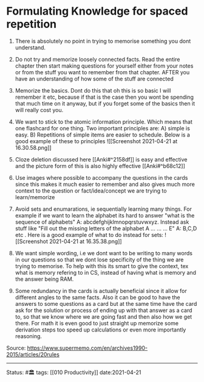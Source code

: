 # Formulating Knowledge for spaced repetition

1. There is absolutely no point in trying to memorise something you dont understand. 

2. Do not try and memorize loosely connected facts. Read the entire chapter then start making questions for yourself either from your notes or from the stuff you want to remember from that chapter. AFTER you have an understanding of how some of the stuff are connected 

3. Memorize the basics. Dont do this that oh this is so basic I will remember it etc, because if that is the case then you wont be spending that much time on it anyway, but if you forget some of the basics then it will really cost you.

4. We want to stick to the atomic information principle. Which means that one flashcard for one thing. Two important principles are: A) simple is easy. B) Repetitions of simple items are easier to schedule. Below is a good example of these to principles ![[Screenshot 2021-04-21 at 16.30.58.png]]

5. Cloze deletion discussed here [[Anki#^2158df]] is easy and effective and the picture form of this is also highly effective [[Anki#^b68c12]]

6. Use images where possible to accompany the questions in the cards since this makes it much easier to remember and also gives much more context to the question or fact/idea/concept we are trying to learn/memorize

7. Avoid sets and enumarations, ie sequentially learning many things. For example if we want to learn the alphabet its hard to answer "what is the sequence of alphabets" A: abcdefghijklmnopqrstuvwxyz. Instead ask stuff like "Fill out the missing letters of the alphabet A ... ... ... E" A: B,C,D etc . Here is a good example of what to do instead for sets: ![[Screenshot 2021-04-21 at 16.35.38.png]]


8. We want simple wording, i.e we dont want to be writing to many words in our questions so that we dont lose specificity of the thing we are trying to memorise. To help with this its smart to give the context, tex what is memory refering to in CS, instead of having what is memory and the answer being RAM.

9. Some redundancy in the cards is actually beneficial since it allow for different angles to the same facts. Also it can be good to have the answers to some questions as a card but at the same time have the card ask for the solution or process of ending up with that answer as a card to, so that we know where we are going fast and then also how we get there. For math it is even good to just straight up memorize some derivation steps too speed up calculations or even more importantly reasoning.


Source: https://www.supermemo.com/en/archives1990-2015/articles/20rules 

---
Status: #🏛 
tags: [[010 Productivity]]
date:2021-04-21
